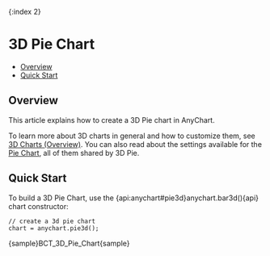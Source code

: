 {:index 2}
# 3D Pie Chart

* [Overview](#overview)
* [Quick Start](#quick_start)

## Overview

This article explains how to create a 3D Pie chart in AnyChart.

To learn more about 3D charts in general and how to customize them, see [3D Charts (Overview)](Overview). You can also read about the settings available for the [Pie Chart](../Pie_Chart), all of them shared by 3D Pie.

## Quick Start

To build a 3D Pie Chart, use the {api:anychart#pie3d}anychart.bar3d(){api} chart constructor:

```
// create a 3d pie chart
chart = anychart.pie3d();
```

{sample}BCT\_3D\_Pie\_Chart{sample}